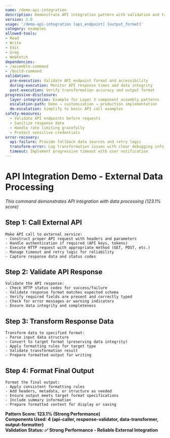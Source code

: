 ```yaml
---
name: /demo-api-integration
description: Demonstrate API integration pattern with validation and transformation (v2.0)
version: 2.0
usage: '/demo-api-integration [api_endpoint] [output_format]'
category: examples
allowed-tools:
- Read
- Write
- Edit
- Grep
- WebFetch
dependencies:
- /assemble-command
- /build-command
validation:
  pre-execution: Validate API endpoint format and accessibility
  during-execution: Monitor API response times and data integrity
  post-execution: Verify transformation accuracy and output format
progressive-disclosure:
  layer-integration: Example for Layer 3 component assembly patterns
  escalation-path: Demo → customization → production implementation
  de-escalation: Simplify to basic API call examples
safety-measures:
  - Validate API endpoints before requests
  - Sanitize response data
  - Handle rate limiting gracefully
  - Protect sensitive credentials
error-recovery:
  api-failure: Provide fallback data sources and retry logic
  transform-error: Log transformation issues with clear debugging info
  timeout: Implement progressive timeout with user notification
---
```


# API Integration Demo - External Data Processing

*This command demonstrates API integration with data processing (123.1% score)*

## Step 1: Call External API
```
Make API call to external service:
- Construct proper API request with headers and parameters
- Handle authentication if required (API keys, tokens)
- Execute HTTP request with appropriate method (GET, POST, etc.)
- Manage timeout and retry logic for reliability
- Capture response data and status codes
```

## Step 2: Validate API Response
```
Validate the API response:
- Check HTTP status codes for success/failure
- Validate response format matches expected schema
- Verify required fields are present and correctly typed
- Check for error messages or warning indicators
- Ensure data integrity and completeness
```

## Step 3: Transform Response Data
```
Transform data to specified format:
- Parse input data structure
- Convert to target format (preserving data integrity)
- Apply formatting rules for target type
- Validate transformation result
- Prepare formatted output for writing
```

## Step 4: Format Final Output
```
Format the final output:
- Apply consistent formatting rules
- Add headers, metadata, or structure as needed
- Ensure output meets target format specifications
- Include summary information
- Prepare formatted content for display or saving
```

**Pattern Score: 123.1% (Strong Performance)**  
**Components Used: 4 (api-caller, response-validator, data-transformer, output-formatter)**  
**Validation Status: ✅ Strong Performance - Reliable External Integration**